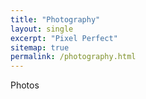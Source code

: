 ```yaml
---
title: "Photography"
layout: single
excerpt: "Pixel Perfect"
sitemap: true
permalink: /photography.html
---
```


Photos